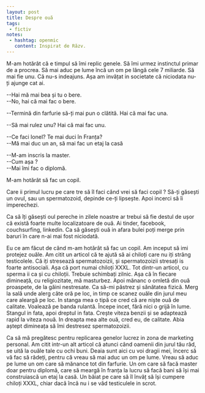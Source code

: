 ```yaml
---
layout: post
title: Despre ouă
tags: 
 - fictiv
notes:
 - hashtag: openmic
   content: Inspirat de Răzv.
---
```


M-am hotărât că e timpul să îmi replic genele. Să îmi urmez instinctul primar de a procrea. Să mai aduc pe lume încă un om pe lângă cele 7 miliarde. Să mai fie unu. Că nu-s indeajuns. Așa am invățat in societate că niciodata nu-ți ajunge cat ai.

--Hai mă mai bea și tu o bere.  
--No, hai că mai fac o bere.

--Termină din farfurie să-ți mai pun o clătită. Hai că mai fac una.

--Să mai rulez unu? Hai că mai fac unu.

--Ce faci Ionel? Te mai duci în Franța?  
--Mă mai duc un an, să mai fac un etaj la casă

--M-am inscris la master.  
--Cum așa ?  
--Mai îmi fac o diplomă.

M-am hotărât să fac un copil. 

Care ii primul lucru pe care tre să îl faci când vrei să faci copil ? 
Să-ți găsești un ovul, sau un spermatozoid, depinde ce-ți lipsește. Apoi incerci să îi imperechezi. 

Ca să îți găsești oul pereche in zilele noastre ar trebui să fie destul de ușor că există foarte multe localizatoare de ouă. Ai tinder, facebook, couchsurfing, linkedin. Ca să găsești ouă in afara bulei poți merge prin baruri în care n-ai mai fost niciodată. 

Eu ce am făcut de când m-am hotărât să fac un copil. Am inceput să imi protejez ouăle. Am citit un articol că te ajută să ai chiloți care nu iți strâng testicolele. Că iți stresează spermatozoizii, și spermatozoizii stresați is foarte antisociali. Așa că port numai chiloți XXXL. Tot dintr-un articol, cu sperma ii ca și cu chiloții. Trebuie schimbați zilnic. Așa că în fiecare dimineață, cu religiozitate, mă masturbez. Apoi mănanc o omletă din ouă proaspete, de la găini nestresate. Ca să-mi păstrez și sănătatea fizică. Merg la sală unde alerg câte oră pe loc, in timp ce scanez ouăle din jurul meu care aleargă pe loc. In stanga mea o tipă ce cred că are niște ouă de calitate. Voalează pe banda rulantă. Începe incet, fără nici o grijă în lume. Stangul in fata, apoi dreptul in fata. Crește viteza benzii și se adaptează rapid la viteza nouă. In dreapta mea alte ouă, cred eu, de calitate. Abia aștept dimineața să îmi destresez spermatozoizii. 

Ca să mă pregătesc pentru replicarea genelor lucrez in zona de marketing personal. Am citit intr-un alt articol că atunci când oamenii din jurul tău râd, se uită la ouăle tale cu ochi buni. Deaia sunt aici cu voi dragii mei, încerc să vă fac să râdeți, pentru că vreau să mai aduc un om pe lume. Vreau să aduc pe lume un om care să mănance tot din farfurie. Un om care să facă master doar pentru diplomă, care să meargă în franța la lucru să facă bani să își mai construiască un etaj la casă. Un băiat pe care să îl învăț să își cumpere chiloți XXXL, chiar dacă încă nu i se văd testiculele in scrot.